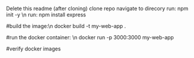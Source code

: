 Delete this readme (after cloning)
clone repo
navigate to direcory
run:  npm init -y  \n
run: npm install express

#build the image:\n
docker build -t my-web-app .

#run the docker container: \n
docker run -p 3000:3000 my-web-app

#verify
docker images

